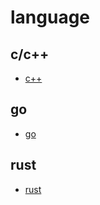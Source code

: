# language

## c/c++

* [c++](/language/cpp/README.md)
## go

* [go](/language/go/README.md)

## rust

* [rust](/language/rust/README.md)
